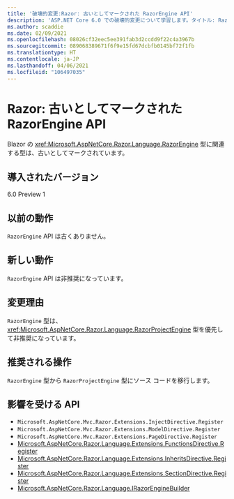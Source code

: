 ```yaml
---
title: '破壊的変更:Razor: 古いとしてマークされた RazorEngine API'
description: 'ASP.NET Core 6.0 での破壊的変更について学習します。タイトル: Razor:古いとしてマークされた RazorEngine API'
ms.author: scaddie
ms.date: 02/09/2021
ms.openlocfilehash: 08026cf32eec5ee391fab3d2ccdd9f22c4a3967b
ms.sourcegitcommit: 089068389671f6f9e15fd67dcbfb0145bf72f1fb
ms.translationtype: HT
ms.contentlocale: ja-JP
ms.lasthandoff: 04/06/2021
ms.locfileid: "106497035"
---
```

# <a name="razor-razorengine-apis-marked-obsolete"></a>Razor: 古いとしてマークされた RazorEngine API

Blazor の <xref:Microsoft.AspNetCore.Razor.Language.RazorEngine> 型に関連する型は、古いとしてマークされています。

## <a name="version-introduced"></a>導入されたバージョン

6.0 Preview 1

## <a name="old-behavior"></a>以前の動作

`RazorEngine` API は古くありません。

## <a name="new-behavior"></a>新しい動作

`RazorEngine` API は非推奨になっています。

## <a name="reason-for-change"></a>変更理由

`RazorEngine` 型は、<xref:Microsoft.AspNetCore.Razor.Language.RazorProjectEngine> 型を優先して非推奨になっています。

## <a name="recommended-action"></a>推奨される操作

`RazorEngine` 型から `RazorProjectEngine` 型にソース コードを移行します。

## <a name="affected-apis"></a>影響を受ける API

- `Microsoft.AspNetCore.Mvc.Razor.Extensions.InjectDirective.Register`
- `Microsoft.AspNetCore.Mvc.Razor.Extensions.ModelDirective.Register`
- `Microsoft.AspNetCore.Mvc.Razor.Extensions.PageDirective.Register`
- [Microsoft.AspNetCore.Razor.Language.Extensions.FunctionsDirective.Register](/dotnet/api/microsoft.aspnetcore.razor.language.extensions.functionsdirective.register?view=aspnetcore-3.0&preserve-view=true)
- [Microsoft.AspNetCore.Razor.Language.Extensions.InheritsDirective.Register](/dotnet/api/microsoft.aspnetcore.razor.language.extensions.inheritsdirective.register?view=aspnetcore-3.0&preserve-view=true)
- [Microsoft.AspNetCore.Razor.Language.Extensions.SectionDirective.Register](/dotnet/api/microsoft.aspnetcore.razor.language.extensions.sectiondirective.register?view=aspnetcore-3.0&preserve-view=true)
- [Microsoft.AspNetCore.Razor.Language.IRazorEngineBuilder](/dotnet/api/microsoft.aspnetcore.razor.language.irazorenginebuilder?view=aspnetcore-3.0&preserve-view=true)

<!--

## Category

ASP.NET Core

## Affected APIs

- `Overload:Microsoft.AspNetCore.Mvc.Razor.Extensions.InjectDirective.Register`
- `Overload:Microsoft.AspNetCore.Mvc.Razor.Extensions.ModelDirective.Register`
- `Overload:Microsoft.AspNetCore.Mvc.Razor.Extensions.PageDirective.Register`
- `Overload:Microsoft.AspNetCore.Razor.Language.Extensions.FunctionsDirective.Register`
- `Overload:Microsoft.AspNetCore.Razor.Language.Extensions.InheritsDirective.Register`
- `Overload:Microsoft.AspNetCore.Razor.Language.Extensions.SectionDirective.Register`
- `T:Microsoft.AspNetCore.Razor.Language.IRazorEngineBuilder`

-->
